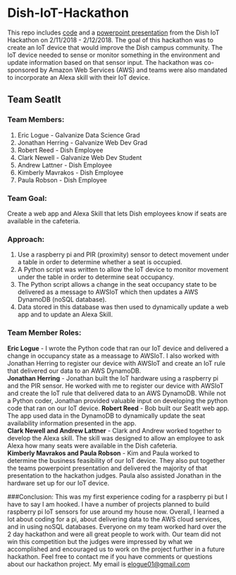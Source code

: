 # Dish-IoT-Hackathon
This repo includes  [code](https://github.com/elogue01/Dish-IoT-Hackathon/blob/master/pi_sensor.py) and a [powerpoint presentation](https://github.com/elogue01/Dish-IoT-Hackathon/blob/master/Hat4-SeatIT2.pptx) from the Dish IoT Hackathon on 2/11/2018 - 2/12/2018. The goal of this hackathon was to create an IoT device that would improve the Dish campus community.  The IoT device needed to sense or monitor something in the environment and update information based on that sensor input. The hackathon was co-sponsored by Amazon Web Services (AWS) and teams were also mandated to incorporate an Alexa skill with their IoT device.

## Team SeatIt

### Team Members:
1) Eric Logue - Galvanize Data Science Grad   
2) Jonathan Herring - Galvanize Web Dev Grad  
3) Robert Reed - Dish Employee  
4) Clark Newell - Galvanize Web Dev Student  
5) Andrew Lattner - Dish Employee  
6) Kimberly Mavrakos - Dish Employee  
7) Paula Robson - Dish Employee  

### Team Goal:
Create a web app and Alexa Skill that lets Dish employees know if seats are available in the cafeteria.

### Approach:
1) Use a raspberry pi and PIR (proximity) sensor to detect movement under a table in order to determine whether a seat is occupied.  
2) A Python script was written to allow the IoT device to monitor movement under the table in order to determine seat occupancy.
3) The Python script allows a change in the seat occupancy state to be delivered as a message to AWSIoT which then updates a AWS DynamoDB (noSQL database).   
4) Data stored in this database was then used to dynamically update a web app and to update an Alexa Skill.

### Team Member Roles:
**Eric Logue** - I wrote the Python code that ran our IoT device and delivered a change in occupancy state as a meassage to AWSIoT. I also worked with Jonathan Herring to register our device with AWSIoT and create an IoT rule that delivered our data to an AWS DynamoDB.  
**Jonathan Herring** - Jonathan built the IoT hardware using a raspberry pi and the PIR sensor.  He worked with me to register our device with AWSIoT and create the IoT rule that delivered data to an AWS DynamoDB.  While not a Python coder, Jonathan provided valuable input on developing the python code that ran on our IoT device.
**Robert Reed** - Bob built our SeatIt web app. The app used data in the DynamoDB to dynamically update the seat availability information presented in the app.  
**Clark Newell and Andrew Lattner** - Clark and Andrew worked together to develop the Alexa skill.  The skill was designed to allow an employee to ask Alexa how many seats were available in the Dish cafeteria.  
**Kimberly Mavrakos and  Paula Robson** - Kim and Paula worked to determine the business feasibility of our IoT device.  They also put together the teams powerpoint presentation and delivered the majority of that presentation to the hackathon judges.  Paula also assisted Jonathan in the hardware set up for our IoT device.

###Conclusion:
This was my first experience coding for a raspberry pi but I have to say I am hooked.  I have a number of projects planned to build raspberry pi IoT sensors for use around my house now.  Overall, I learned a lot about coding for a pi, about delivering data to the AWS cloud services, and in using noSQL databases.  Everyone on my team worked hard over the 2 day hackathon and were all great people to work with.  Our team did not win this competition but the judges were impressed by what we accomplished and encouraged us to work on the project further in a future hackathon.  Feel free to contact me if you have comments or questions about our hackathon project.  My email is elogue01@gmail.com
